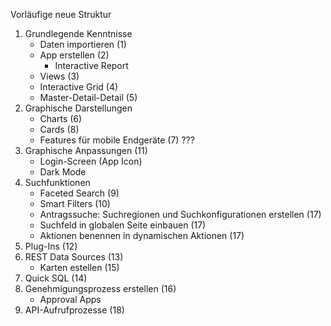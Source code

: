 Vorläufige neue Struktur
1. Grundlegende Kenntnisse  
    - Daten importieren (1)  
    - App erstellen (2)  
        - Interactive Report  
    - Views (3)  
    - Interactive Grid (4)  
    - Master-Detail-Detail (5)  
2. Graphische Darstellungen  
    - Charts (6)  
    - Cards (8)  
    - Features für mobile Endgeräte (7) ???  
3. Graphische Anpassungen (11)  
    - Login-Screen (App Icon)  
    - Dark Mode  
4. Suchfunktionen  
    - Faceted Search (9)  
    - Smart Filters (10)  
    - Antragssuche: Suchregionen und Suchkonfigurationen erstellen (17)
    - Suchfeld in globalen Seite einbauen (17)
    - Aktionen benennen in dynamischen Aktionen (17)
5. Plug-Ins (12)  
6. REST Data Sources (13)  
    - Karten estellen (15)  
7. Quick SQL (14)  
8. Genehmigungsprozess erstellen (16)  
    - Approval Apps
9. API-Aufrufprozesse (18)

